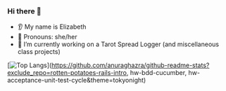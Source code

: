### Hi there 👋
* 👂 My name is Elizabeth
* 👩 Pronouns: she/her
* 🔭 I’m currently working on a Tarot Spread Logger (and miscellaneous class projects)

[![Top Langs](https://github-readme-stats.vercel.app/api/top-langs/?username=19ewalker)](https://github.com/anuraghazra/github-readme-stats?exclude_repo=rotten-potatoes-rails-intro, hw-bdd-cucumber, hw-acceptance-unit-test-cycle&theme=tokyonight)
